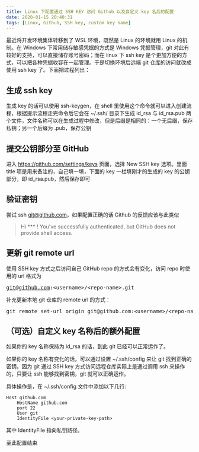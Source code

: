 ```yaml
---
title: Linux 下配置通过 SSH KEY 访问 Github 以及自定义 key 名后的配置
date: 2020-01-15 20:40:31
tags: [Linux, Github, SSH key, custom key name]
---
```


最近将开发环境集体转移到了 WSL 环境，既然是 Linux 的环境就用 Linux 的机制。在 Windows 下常用储存敏感凭据的方式是 Windows 凭据管理，git 对此有较好的支持，可以直接储存账号密码；而在 linux 下 ssh key 是个更加方便的方式，可以把各种凭据收容在一起管理。于是切换环境后远端 git 仓库的访问就改成使用 ssh key 了。下面把过程列出：

## 生成 ssh key
生成 key 的话可以使用 ssh-keygen，在 shell 里使用这个命令就可以进入创建流程，根据提示流程走完命令后它会在 ~/.ssh/ 目录下生成 id_rsa 与 id_rsa.pub 两个文件，文件名称可以在生成过程中修改，但是后缀是相同的：一个无后缀，保存私钥；另一个后缀为 .pub，保存公钥

## 提交公钥部分至 GitHub
进入 https://github.com/settings/keys 页面，选择 New SSH key 选项。里面 title 项是用来备注的，自己填一填，下面的 key 一栏填刚才的生成的 key 的公钥部分，即 id_rsa.pub，然后保存即可

## 验证密钥
尝试 ssh git@github.com，如果配置正确的话 Github 的反馈应该与此类似
> Hi *** ! You've successfully authenticated, but GitHub does not provide shell access.


## 更新 git remote url
使用 SSH key 方式之后访问自己 GitHub repo 的方式会有变化，访问 repo 时使用的 url 格式为 <pre>git@github.com:&lt;username&gt;/&lt;repo-name&gt;.git</pre>

补充更新本地 git 仓库的 remote url 的方式：
<pre>git remote set-url origin git@github.com:&lt;username&gt;/&lt;repo-name&gt;.git</pre>

## （可选）自定义 key 名称后的额外配置
如果你的 key 名称保持为 id_rsa 的话，到此 git 已经可以正常运作了。

如果你的 key 名称有变化的话，可以通过设置 ~/.ssh/config 来让 git 找到正确的密钥，因为 git 通过 SSH key 方式访问远程仓库实际上是通过调用 ssh 来操作的，只要让 ssh 能够找到密钥，git 就可以正确运作。

具体操作是，在 ~/.ssh/config 文件中添加以下几行:
```
Host github.com
    HostName github.com
    port 22
    User git
    IdentityFile <your-private-key-path>
```
其中 IdentityFile 指向私钥路径。

至此配置结束